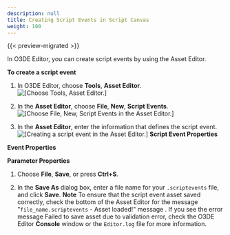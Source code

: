 ```yaml
---
description: null
title: Creating Script Events in Script Canvas
weight: 100
---
```


{{< preview-migrated >}}

In O3DE Editor, you can create script events by using the Asset Editor.

**To create a script event**

1. In O3DE Editor, choose **Tools**, **Asset Editor**.
![\[Choose Tools, Asset Editor.\]](/images/user-guide/script-canvas-script-events-1.png)

1. In the **Asset Editor**, choose **File**, **New**, **Script Events**.
![\[Choose File, New, Script Events in the Asset Editor.\]](/images/user-guide/script-canvas-script-events-2.png)

1. In the **Asset Editor**, enter the information that defines the script event.
![\[Creating a script event in the Asset Editor.\]](/images/user-guide/script-canvas-script-events-3.png)
**Script Event Properties**

**Event Properties**

**Parameter Properties**


1. Choose **File**, **Save**, or press **Ctrl+S**.

1. In the **Save As** dialog box, enter a file name for your `.scriptevents` file, and click **Save**.
**Note**
To ensure that the script event asset saved correctly, check the bottom of the Asset Editor for the message "`file_name.scriptevents` - Asset loaded\!" message . If you see the error message Failed to save asset due to validation error, check the O3DE Editor **Console** window or the `Editor.log` file for more information.
